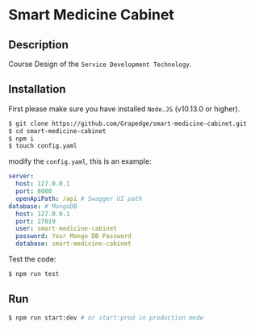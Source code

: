 # Smart Medicine Cabinet

## Description

Course Design of the `Service Development Technology`.

## Installation

First please make sure you have installed `Node.JS` (v10.13.0 or higher).

```bash
$ git clone https://github.com/Grapedge/smart-medicine-cabinet.git
$ cd smart-medicine-cabinet
$ npm i
$ touch config.yaml
```

modify the `config.yaml`, this is an example:

```yaml
server:
  host: 127.0.0.1
  port: 8080
  openApiPath: /api # Swagger UI path
database: # MongoDB
  host: 127.0.0.1
  port: 27019
  user: smart-medicine-cabinet
  password: Your Mongo DB Password
  database: smart-medicine-cabinet
```

Test the code:

```bash
$ npm run test
```

## Run

```bash
$ npm run start:dev # or start:prod in production mode
```

